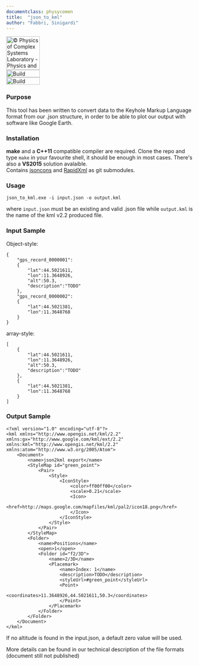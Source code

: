 ```yaml
---
documentclass: physycomen
title:  "json_to_kml"
author: "Fabbri, Sinigardi"
---
```


<a href="http://www.physycom.unibo.it"> 
<div class="image">
<img src="https://cdn.rawgit.com/physycom/templates/697b327d/logo_unibo.png" width="90" height="90" alt="© Physics of Complex Systems Laboratory - Physics and Astronomy Department - University of Bologna"> 
</div>
</a>
<a href="https://travis-ci.org/physycom/json_to_kml"> 
<div class="image">
<img src="https://travis-ci.org/physycom/json_to_kml.svg?branch=master" width="90" height="20" alt="Build Status"> 
</div>
</a>
<a href="https://ci.appveyor.com/project/cenit/json-to-kml"> 
<div class="image">
<img src="https://ci.appveyor.com/api/projects/status/tk7a69ly5xqm35m7?svg=true" width="90" height="20" alt="Build Status"> 
</div>
</a>

### Purpose
This tool has been written to convert data to the Keyhole Markup Language format from our .json structure, in order to be able to plot our output with software like Google Earth.


### Installation
**make** and a **C++11** compatible compiler are required. Clone the repo and type ``make`` in your favourite shell, it should be enough in most cases.
There's also a **VS2015** solution avalaible.   
Contains [jsoncons](https://github.com/danielaparker/jsoncons) and [RapidXml](https://github.com/physycom/rapidxml) as git submodules.

### Usage
```
json_to_kml.exe -i input.json -o output.kml 
```
where `input.json` must be an existing and valid .json file while `output.kml` is the name of the kml v2.2 produced file.


### Input Sample

Object-style:
```
{
    "gps_record_0000001":
    {
        "lat":44.5021611,
        "lon":11.3648926,
        "alt":50.3,
        "description":"TODO"
    },
    "gps_record_0000002":
    {
        "lat":44.5021381,
        "lon":11.3648768
    }
}
```
array-style:
```
[
    {
        "lat":44.5021611,
        "lon":11.3648926,
        "alt":50.3,
        "description":"TODO"
    },
    {
        "lat":44.5021381,
        "lon":11.3648768
    }
]
```

### Output Sample
```
<?xml version="1.0" encoding="utf-8"?>
<kml xmlns="http://www.opengis.net/kml/2.2" xmlns:gx="http://www.google.com/kml/ext/2.2" xmlns:kml="http://www.opengis.net/kml/2.2" xmlns:atom="http://www.w3.org/2005/Atom">
	<Document>
		<name>json2kml export</name>
		<StyleMap id="green_point">
			<Pair>
				<Style>
					<IconStyle>
						<color>ff00ff00</color>
						<scale>0.21</scale>
						<Icon>
							<href>http://maps.google.com/mapfiles/kml/pal2/icon18.png</href>
						</Icon>
					</IconStyle>
				</Style>
			</Pair>
		</StyleMap>
		<Folder>
			<name>Positions</name>
			<open>1</open>
			<Folder id="f2/3D">
				<name>2/3D</name>
				<Placemark>
					<name>Index: 1</name>
					<description>TODO</description>
					<styleUrl>#green_point</styleUrl>
					<Point>
						<coordinates>11.3648926,44.5021611,50.3</coordinates>
					</Point>
				</Placemark>
			</Folder>
		</Folder>
	</Document>
</kml>
```

If no altitude is found in the input.json, a default zero value will be used.

More details can be found in our technical description of the file formats (document still not published)
